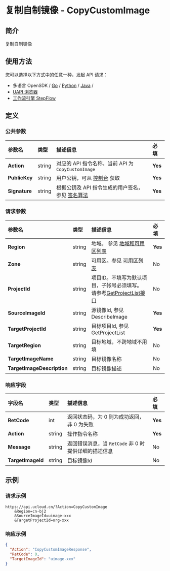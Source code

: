 # 复制自制镜像 - CopyCustomImage

## 简介

复制自制镜像






## 使用方法

您可以选择以下方式中的任意一种，发起 API 请求：
- 多语言 OpenSDK / [Go](https://github.com/ucloud/ucloud-sdk-go) / [Python](https://github.com/ucloud/ucloud-sdk-python3) / [Java](https://github.com/ucloud/ucloud-sdk-java) /
- [UAPI 浏览器](https://console.ucloud.cn/uapi/detail?id=CopyCustomImage)
- [工作流引擎 StepFlow](https://console.ucloud.cn/stepflow/manage/)


## 定义

### 公共参数

| 参数名 | 类型 | 描述信息 | 必填 |
|:---|:---|:---|:---|
| **Action**     | string  | 对应的 API 指令名称，当前 API 为 `CopyCustomImage`                        | **Yes** |
| **PublicKey**  | string  | 用户公钥，可从 [控制台](https://console.ucloud.cn/uapi/apikey) 获取                                             | **Yes** |
| **Signature**  | string  | 根据公钥及 API 指令生成的用户签名，参见 [签名算法](api/summary/signature.md)  | **Yes** |

### 请求参数

| 参数名 | 类型 | 描述信息 | 必填 |
|:---|:---|:---|:---|
| **Region** | string | 地域。 参见 [地域和可用区列表](api/summary/regionlist) |**Yes**|
| **Zone** | string | 可用区。参见 [可用区列表](api/summary/regionlist) |No|
| **ProjectId** | string | 项目ID。不填写为默认项目，子帐号必须填写。 请参考[GetProjectList接口](api/summary/get_project_list) |No|
| **SourceImageId** | string | 源镜像Id, 参见 DescribeImage |**Yes**|
| **TargetProjectId** | string | 目标项目Id, 参见 GetProjectList |**Yes**|
| **TargetRegion** | string | 目标地域，不跨地域不用填 |No|
| **TargetImageName** | string | 目标镜像名称 |No|
| **TargetImageDescription** | string | 目标镜像描述 |No|

### 响应字段

| 字段名 | 类型 | 描述信息 | 必填 |
|:---|:---|:---|:---|
| **RetCode** | int | 返回状态码，为 0 则为成功返回，非 0 为失败 |**Yes**|
| **Action** | string | 操作指令名称 |**Yes**|
| **Message** | string | 返回错误消息，当 `RetCode` 非 0 时提供详细的描述信息 |No|
| **TargetImageId** | string | 目标镜像Id |No|




## 示例

### 请求示例
    
```
https://api.ucloud.cn/?Action=CopyCustomImage
	&Region=cn-bj2
	&SourceImageId=uimage-xxx
 	&TargetProjectId=org-xxx
```

### 响应示例
    
```json
{
  "Action": "CopyCustomImageResponse",
  "RetCode": 0,
  "TargetImageId": "uimage-xxx"
}
```





